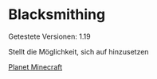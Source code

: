 # Blacksmithing

Getestete Versionen: 1.19

Stellt die Möglichkeit, sich auf hinzusetzen

[Planet Minecraft](https://www.planetminecraft.com/data-pack/sit-on-anything-blockseat-1-18x/)